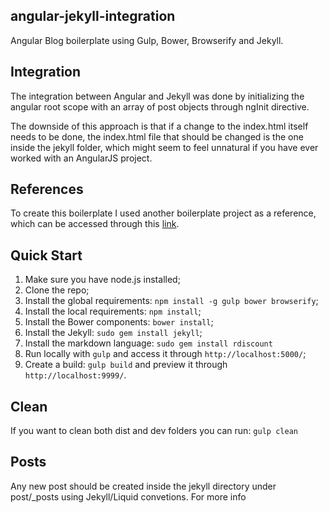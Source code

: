 ## angular-jekyll-integration

Angular Blog boilerplate using Gulp, Bower, Browserify and Jekyll.

## Integration
The integration between Angular and Jekyll was done by initializing the angular root scope with an array of post objects through ngInit directive.

The downside of this approach is that if a change to the index.html itself needs to be done, the index.html file that should be changed is the one inside the jekyll folder, which might seem to feel unnatural if you have ever worked with an AngularJS project.

## References

To create this boilerplate I used another boilerplate project as a reference, which can be accessed through this [link](https://github.com/MatayoshiMakoto/angular-gulp-bower-browserify-boilerplate).


## Quick Start

1. Make sure you have node.js installed;
1. Clone the repo;
1. Install the global requirements: `npm install -g gulp bower browserify`;
1. Install the local requirements: `npm install`;
1. Install the Bower components: `bower install`;
1. Install the Jekyll: `sudo gem install jekyll`;
1. Install the markdown language: `sudo gem install rdiscount`
1. Run locally with `gulp` and access it through  `http://localhost:5000/`;
1. Create a build: `gulp build` and preview it through `http://localhost:9999/`.

## Clean

If you want to clean both dist and dev folders you can run: `gulp clean`

## Posts

Any new post should be created inside the jekyll directory under post/_posts using Jekyll/Liquid convetions. For more info